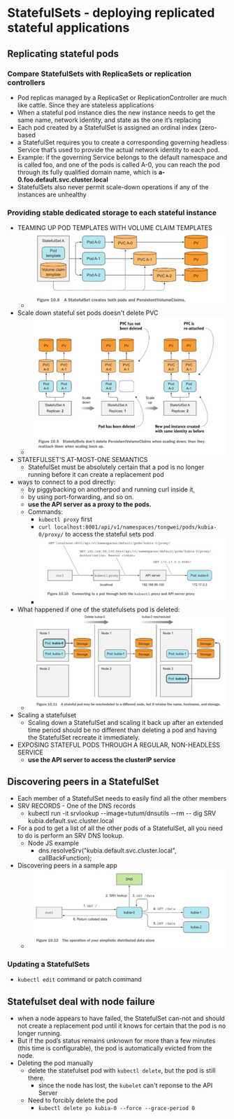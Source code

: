 # StatefulSets - deploying replicated stateful applications
## Replicating stateful pods
### Compare StatefulSets with ReplicaSets or replication controllers
* Pod replicas managed by a ReplicaSet or ReplicationController are much like cattle. Since they are stateless applications
* When a stateful pod instance dies the new instance needs to get the same name, network identity, and state as the one it’s replacing
* Each pod created by a StatefulSet is assigned an ordinal index (zero-based
* a StatefulSet requires you to create a corresponding governing headless Service that’s used to provide the actual network identity to each pod.
* Example: if the governing Service belongs to the default namespace and is called foo, and one of the pods is called A-0, you can reach the pod through its fully qualified domain name, which is **a-0.foo.default.svc.cluster.local**
* StatefulSets also never permit scale-down operations if any of the instances are unhealthy
### Providing stable dedicated storage to each stateful instance
* TEAMING UP POD TEMPLATES WITH VOLUME CLAIM TEMPLATES
  * ![](2022-12-31-20-56-57.png)
* Scale down stateful set pods doesn't delete PVC
  * ![](2022-12-31-22-15-06.png)
* STATEFULSET’S AT-MOST-ONE SEMANTICS
  * StatefulSet must be absolutely certain that a pod is no longer running before it can create a replacement pod
* ways to connect to a pod directly:
  * by piggybacking on anotherpod and running curl inside it, 
  * by using port-forwarding, and so on. 
  * **use the API server as a proxy to the pods.**
  * Commands:
    * `kubectl proxy` first
    * `curl localhost:8001/api/v1/namespaces/tongwei/pods/kubia-0/proxy/` to access the stateful sets pod
    * ![](2023-01-01-13-30-12.png)
* What happened if one of the statefulsets pod is deleted:
  * ![](2023-01-01-13-31-35.png)
* Scaling a statefulset 
  * Scaling down a StatefulSet and scaling it back up after an extended time period should be no different than deleting a pod and having the StatefulSet recreate it immediately.
* EXPOSING STATEFUL PODS THROUGH A REGULAR, NON-HEADLESS SERVICE
  * **use the API server to access the clusterIP service** 
## Discovering peers in a StatefulSet
* Each member of a StatefulSet needs to easily find all the other members
* SRV RECORDS - One of the DNS records
  * kubectl run -it srvlookup --image=tutum/dnsutils --rm -- dig SRV kubia.default.svc.cluster.local
* For a pod to get a list of all the other pods of a StatefulSet, all you need to do is perform an SRV DNS lookup.
  * Node JS example
    * dns.resolveSrv("kubia.default.svc.cluster.local", callBackFunction);
* Discovering peers in a sample app
  * ![](2023-01-01-16-50-53.png)
### Updating a StatefulSets
* `kubectl edit` command or patch command
## Statefulset deal with node failure
* when a node appears to have failed, the StatefulSet can-not and should not create a replacement pod until it knows for certain that the pod is no longer running.
* But if the pod’s status remains unknown for more than a few minutes (this time is configurable), the pod is automatically evicted from the node.
* Deleting the pod manually
  * delete the statefulset pod with `kubectl delete`, but the pod is still there.
    * since the node has lost, the `kubelet` can't reponse to the API Server
  * Need to forcibly delete the pod
    * `kubectl delete po kubia-0 --force --grace-period 0`